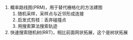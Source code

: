 1. 概率路线图(PRM)，用于替代栅格化的方法建图
   1. 随机采样，采样点与近邻形成连接
   2. 启发式剪枝：丢弃碰撞点
   3. 用搜索算法搜索轨迹
2. 快速搜索随机树(RRT)，相比前面网状拓展，这个是树状拓展

